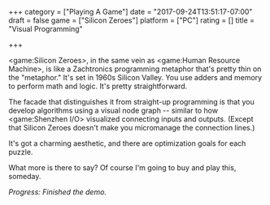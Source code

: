 +++
category = ["Playing A Game"]
date = "2017-09-24T13:51:17-07:00"
draft = false
game = ["Silicon Zeroes"]
platform = ["PC"]
rating = []
title = "Visual Programming"

+++

<game:Silicon Zeroes>, in the same vein as <game:Human Resource Machine>, is like a Zachtronics programming metaphor that's pretty thin on the "metaphor."  It's set in 1960s Silicon Valley.  You use adders and memory to perform math and logic.  It's pretty straightforward.

The facade that distinguishes it from straight-up programming is that you develop algorithms using a visual node graph -- similar to how <game:Shenzhen I/O> visualized connecting inputs and outputs.  (Except that Silicon Zeroes doesn't make you micromanage the connection lines.)

It's got a charming aesthetic, and there are optimization goals for each puzzle.

What more is there to say?  Of course I'm going to buy and play this, someday.

<i>Progress: Finished the demo.</i>
